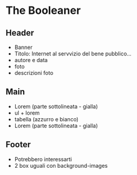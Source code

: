 The Booleaner
===
## Header
- Banner
- Titolo: Internet al servvizio del bene pubblico...
- autore e data
- foto
- descrizioni foto

## Main
- Lorem (parte sottolineata - gialla)
- ul + lorem
- tabella (azzurro e bianco)
- Lorem (parte sottolineata - gialla)

## Footer
- Potrebbero interessarti 
- 2 box uguali con background-images
